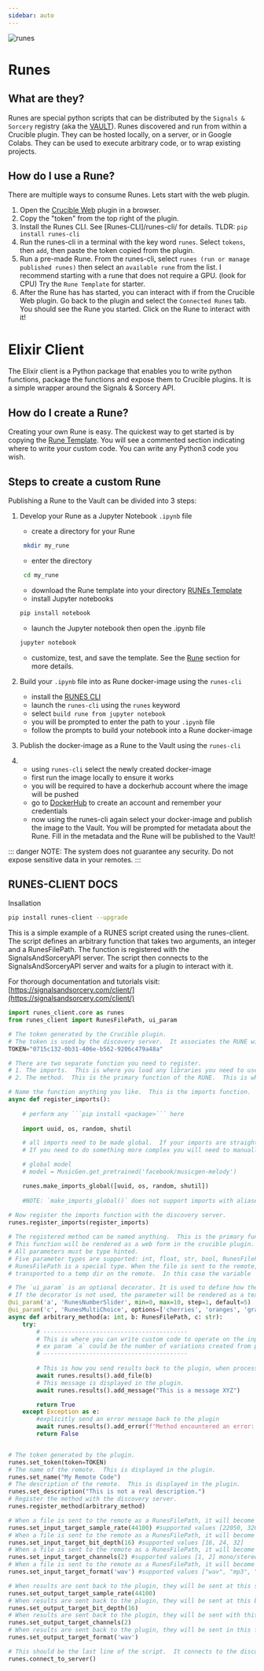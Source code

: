 ```yaml
---
sidebar: auto
---
```


![runes](/sas_runes_client_2.png)

# Runes

## What are they?
Runes are special python scripts that can be distributed by the `Signals & Sorcery` registry (aka the [VAULT](/vault)).  Runes discovered and run from within a Crucible plugin.  They can be hosted locally, on a server, or in Google Colabs.  They can be used to execute arbitrary code, or to wrap existing projects. 

## How do I use a Rune?

There are multiple ways to consume Runes.  Lets start with the web plugin.

1. Open the [Crucible Web](https://signalsandsorcery.app/) plugin in a browser.
2. Copy the "token" from the top right of the plugin.
3. Install the Runes CLI. See [Runes-CLI]/runes-cli/ for details.  TLDR: `pip install runes-cli` 
4. Run the runes-cli in a terminal with the key word `runes`.  Select `tokens`, then `add`, then paste the token copied from the plugin.
5. Run a pre-made Rune. From the runes-cli, select `runes (run or manage published runes)` then select an `available rune` from the list. I recommend starting with a rune that does not require a GPU. (look for CPU) Try the `Rune Template` for starter.
6. After the Rune has has started, you can interact with if from the Crucible Web plugin.  Go back to the plugin and select the `Connected Runes` tab.  You should see the Rune you started.  Click on the Rune to interact with it! 

# Elixir Client

The Elixir client is a Python package that enables you to write python functions, package the functions and expose them to Crucible plugins.  It is a simple wrapper around the Signals & Sorcery API.


## How do I create a Rune?
Creating your own Rune is easy.  The quickest way to get started is by copying the [Rune Template](https://github.com/shiehn/dawnet-remotes/blob/main/DAWNet_Remote_template.ipynb).  You  will see a commented section indicating where to write your custom code.  You can write any Python3 code you wish.  
 
## Steps to create a custom Rune
Publishing a Rune to the Vault can be divided into 3 steps:

1. Develop your Rune as a Jupyter Notebook `.ipynb` file 
   - create a directory for your Rune
   ```bash
    mkdir my_rune
    ```
   - enter the directory
   ```bash
    cd my_rune
    ```
    - download the Rune template into your directory [RUNEs Template](https://github.com/shiehn/rune_notebooks/blob/main/elixir_template.ipynb)
    - install Jupyter notebooks 
    ```bash
    pip install notebook
     ```
    - launch the Jupyter notebook then open the .ipynb file
    ```bash
    jupyter notebook
    ```
   - customize, test, and save the template. See the [Rune](/runes/) section for more details.

2. Build your `.ipynb` file into as Rune docker-image using the `runes-cli` 
   
   - install the [RUNES CLI](/runes-cli/)
   - launch the `runes-cli` using the `runes` keyword
   - select `build rune from jupyter notebook` 
   - you will be prompted to enter the path to your `.ipynb` file
   - follow the prompts to build your notebook into a Rune docker-image

3. Publish the docker-image as a Rune to the Vault using the `runes-cli`
4. 
    - using `runes-cli` select the newly created docker-image
    - first run the image locally to ensure it works
    - you will be required to have a dockerhub account where the image will be pushed
    - go to [DockerHub](https://hub.docker.com/) to create an account and remember your credentials
    - now using the runes-cli again select your docker-image and publish the image to the Vault.  You will be prompted for metadata about the Rune.  Fill in the metadata and the Rune will be published to the Vault!

::: danger
NOTE: The system does not guarantee any security.  Do not expose sensitive data in your remotes.
:::

## RUNES-CLIENT DOCS

Insallation
```bash
pip install runes-client --upgrade
```

This is a simple example of a RUNES script created using the runes-client.  The script defines an arbitrary function that takes two arguments, an integer and a RunesFilePath.  The function is registered with the SignalsAndSorceryAPI server.  The script then connects to the SignalsAndSorceryAPI server and waits for a plugin to interact with it.

For thorough documentation and tutorials visit: [https://signalsandsorcery.com/client/](https://signalsandsorcery.com/client/)

```python
import runes_client.core as runes 
from runes_client import RunesFilePath, ui_param

# The token generated by the Crucible plugin.  
# The token is used by the discovery server.  It associates the RUNE with the plugin.
TOKEN="0715c132-0b31-406e-b562-9206c479a48a"

# There are two separate function you need to register.  
# 1. The imports.  This is where you load any libraries you need to use in your RUNE.  This is important so that the RUNE is aware when dependencies are loaded and its ready to be called from the plugin.
# 2. The method.  This is the primary function of the RUNE.  This is where you write the code that will be executed when the RUNE is triggered.

# Name the function anything you like.  This is the imports function.  This is where you load any libraries you need to use in your RUNE.
async def register_imports():
    
    # perform any ```pip install <package>``` here
   
    import uuid, os, random, shutil 

    # all imports need to be made global.  If your imports are straight forward you can use the `make_imports_global` function.
    # If you need to do something more complex you will need to manually make the imports global. For example, in this case we download a large pre-trained model and need to make it global.

    # global model
    # model = MusicGen.get_pretrained('facebook/musicgen-melody')

    runes.make_imports_global([uuid, os, random, shutil])
    
    #NOTE: `make_imports_global()` does not support imports with aliases.  You will need to manually make these global.
    
# Now register the imports function with the discovery server.
runes.register_imports(register_imports)

# The registered method can be named anything.  This is the primary function of the RUNE.  
# This function will be rendered as a web form in the crucible plugin. Note: the method must be `async`.  
# All parameters must be type hinted.  
# Five parameter types are supported: int, float, str, bool, RunesFilePath
# RunesFilePath is a special type. When the file is sent to the remote, it is intercepted by the system and 
# transported to a temp dir on the remote.  In this case the variable `b` is local path to the file.

# The `ui_param` is an optional decorator. It is used to define how the parameter input UI will be rendered in the plugin.  
# If the decorator is not used, the parameter will be rendered as a text input field. 
@ui_param('a', 'RunesNumberSlider', min=0, max=10, step=1, default=5)
@ui_param('c', 'RunesMultiChoice', options=['cherries', 'oranges', 'grapes'], default='grapes')
async def arbitrary_method(a: int, b: RunesFilePath, c: str):
    try: 
        # -----------------------------------------
        # This is where you can write custom code to operate on the input params.
        # ex param `a` could be the number of variations created from param `b` using something like MusicLM
        # -----------------------------------------
        
        # This is how you send results back to the plugin, when processing is complete.
        await runes.results().add_file(b) 
        # This message is displayed in the plugin.
        await runes.results().add_message("This is a message XYZ") 

        return True
    except Exception as e: 
        #explicitly send an error message back to the plugin
        await runes.results().add_error(f"Method encountered an error: {e}")
        return False


# The token generated by the plugin. 
runes.set_token(token=TOKEN)
# The name of the remote.  This is displayed in the plugin.
runes.set_name("My Remote Code")
# The description of the remote.  This is displayed in the plugin.
runes.set_description("This is not a real description.")
# Register the method with the discovery server.
runes.register_method(arbitrary_method)

# When a file is sent to the remote as a RunesFilePath, it will become available at this sample rate. 
runes.set_input_target_sample_rate(44100) #supported values [22050, 32000, 44100, 48000]
# When a file is sent to the remote as a RunesFilePath, it will become available at this bit rate. 
runes.set_input_target_bit_depth(16) #supported values [16, 24, 32]
# When a file is sent to the remote as a RunesFilePath, it will become available with this number of channels.
runes.set_input_target_channels(2) #supported values [1, 2] mono/stereo respectively
# When a file is sent to the remote as a RunesFilePath, it will become available in this format.
runes.set_input_target_format('wav') #supported values ["wav", "mp3", "aif", "flac"]

# When results are sent back to the plugin, they will be sent at this sample rate.
runes.set_output_target_sample_rate(44100)
# When results are sent back to the plugin, they will be sent at this bit rate.
runes.set_output_target_bit_depth(16)
# When results are sent back to the plugin, they will be sent with this number of channels.
runes.set_output_target_channels(2)
# When results are sent back to the plugin, they will be sent in this format.
runes.set_output_target_format('wav')

# This should be the last line of the script.  It connects to the discovery server and waits for a remote trigger.
runes.connect_to_server()
```